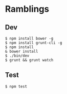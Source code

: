 # Ramblings

## Dev

    $ npm install bower -g
    $ npm install grunt-cli -g
    $ npm install
    & bower install
    $ ./bin/dev
    $ grunt && grunt watch

## Test

    $ npm test
